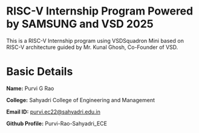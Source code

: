 # RISC-V Internship Program Powered by SAMSUNG and VSD 2025 
This is a RISC-V Internship program using VSDSquadron Mini based on RISC-V architecture guided by Mr. Kunal Ghosh, Co-Founder of VSD.

# Basic Details 
**Name:** Purvi G Rao

**College:** Sahyadri College of Engineering and Management

**Email ID:** purvi.ec22@sahyadri.edu.in

**Github Profile:** Purvi-Rao-Sahyadri_ECE



 
